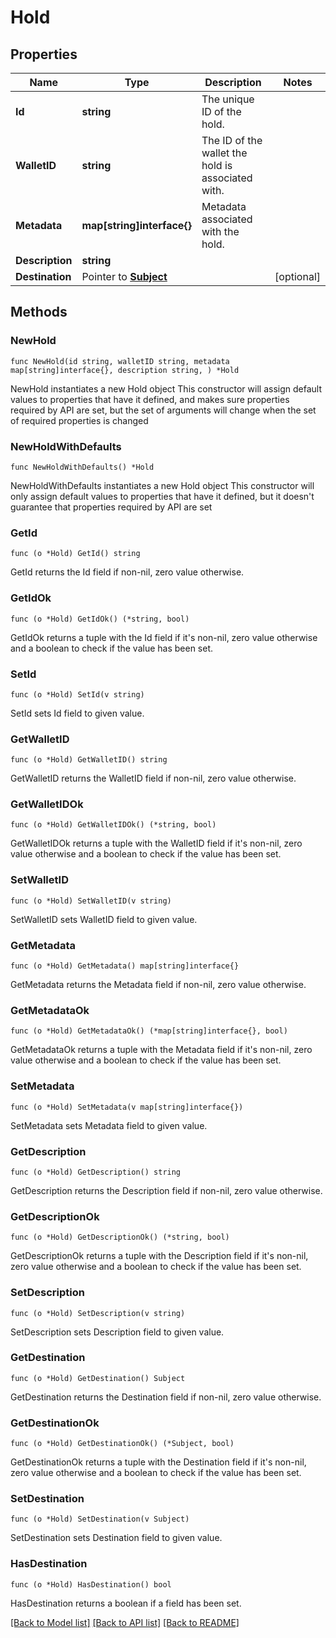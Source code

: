 # Hold

## Properties

Name | Type | Description | Notes
------------ | ------------- | ------------- | -------------
**Id** | **string** | The unique ID of the hold. | 
**WalletID** | **string** | The ID of the wallet the hold is associated with. | 
**Metadata** | **map[string]interface{}** | Metadata associated with the hold. | 
**Description** | **string** |  | 
**Destination** | Pointer to [**Subject**](Subject.md) |  | [optional] 

## Methods

### NewHold

`func NewHold(id string, walletID string, metadata map[string]interface{}, description string, ) *Hold`

NewHold instantiates a new Hold object
This constructor will assign default values to properties that have it defined,
and makes sure properties required by API are set, but the set of arguments
will change when the set of required properties is changed

### NewHoldWithDefaults

`func NewHoldWithDefaults() *Hold`

NewHoldWithDefaults instantiates a new Hold object
This constructor will only assign default values to properties that have it defined,
but it doesn't guarantee that properties required by API are set

### GetId

`func (o *Hold) GetId() string`

GetId returns the Id field if non-nil, zero value otherwise.

### GetIdOk

`func (o *Hold) GetIdOk() (*string, bool)`

GetIdOk returns a tuple with the Id field if it's non-nil, zero value otherwise
and a boolean to check if the value has been set.

### SetId

`func (o *Hold) SetId(v string)`

SetId sets Id field to given value.


### GetWalletID

`func (o *Hold) GetWalletID() string`

GetWalletID returns the WalletID field if non-nil, zero value otherwise.

### GetWalletIDOk

`func (o *Hold) GetWalletIDOk() (*string, bool)`

GetWalletIDOk returns a tuple with the WalletID field if it's non-nil, zero value otherwise
and a boolean to check if the value has been set.

### SetWalletID

`func (o *Hold) SetWalletID(v string)`

SetWalletID sets WalletID field to given value.


### GetMetadata

`func (o *Hold) GetMetadata() map[string]interface{}`

GetMetadata returns the Metadata field if non-nil, zero value otherwise.

### GetMetadataOk

`func (o *Hold) GetMetadataOk() (*map[string]interface{}, bool)`

GetMetadataOk returns a tuple with the Metadata field if it's non-nil, zero value otherwise
and a boolean to check if the value has been set.

### SetMetadata

`func (o *Hold) SetMetadata(v map[string]interface{})`

SetMetadata sets Metadata field to given value.


### GetDescription

`func (o *Hold) GetDescription() string`

GetDescription returns the Description field if non-nil, zero value otherwise.

### GetDescriptionOk

`func (o *Hold) GetDescriptionOk() (*string, bool)`

GetDescriptionOk returns a tuple with the Description field if it's non-nil, zero value otherwise
and a boolean to check if the value has been set.

### SetDescription

`func (o *Hold) SetDescription(v string)`

SetDescription sets Description field to given value.


### GetDestination

`func (o *Hold) GetDestination() Subject`

GetDestination returns the Destination field if non-nil, zero value otherwise.

### GetDestinationOk

`func (o *Hold) GetDestinationOk() (*Subject, bool)`

GetDestinationOk returns a tuple with the Destination field if it's non-nil, zero value otherwise
and a boolean to check if the value has been set.

### SetDestination

`func (o *Hold) SetDestination(v Subject)`

SetDestination sets Destination field to given value.

### HasDestination

`func (o *Hold) HasDestination() bool`

HasDestination returns a boolean if a field has been set.


[[Back to Model list]](../README.md#documentation-for-models) [[Back to API list]](../README.md#documentation-for-api-endpoints) [[Back to README]](../README.md)


